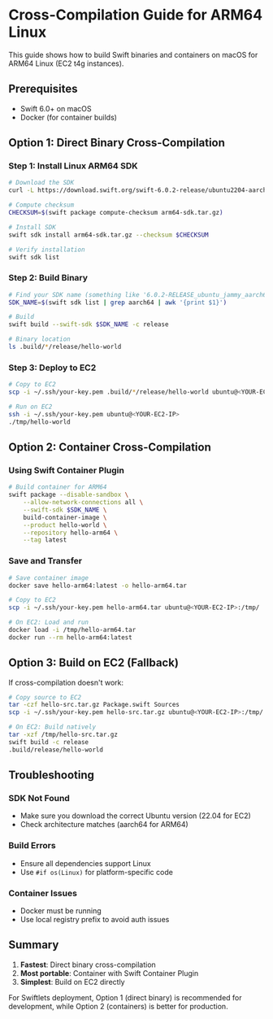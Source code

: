 # Cross-Compilation Guide for ARM64 Linux

This guide shows how to build Swift binaries and containers on macOS for ARM64 Linux (EC2 t4g instances).

## Prerequisites

- Swift 6.0+ on macOS
- Docker (for container builds)

## Option 1: Direct Binary Cross-Compilation

### Step 1: Install Linux ARM64 SDK

```bash
# Download the SDK
curl -L https://download.swift.org/swift-6.0.2-release/ubuntu2204-aarch64/swift-6.0.2-RELEASE/swift-6.0.2-RELEASE-ubuntu22.04-aarch64.tar.gz -o arm64-sdk.tar.gz

# Compute checksum
CHECKSUM=$(swift package compute-checksum arm64-sdk.tar.gz)

# Install SDK
swift sdk install arm64-sdk.tar.gz --checksum $CHECKSUM

# Verify installation
swift sdk list
```

### Step 2: Build Binary

```bash
# Find your SDK name (something like '6.0.2-RELEASE_ubuntu_jammy_aarch64')
SDK_NAME=$(swift sdk list | grep aarch64 | awk '{print $1}')

# Build
swift build --swift-sdk $SDK_NAME -c release

# Binary location
ls .build/*/release/hello-world
```

### Step 3: Deploy to EC2

```bash
# Copy to EC2
scp -i ~/.ssh/your-key.pem .build/*/release/hello-world ubuntu@<YOUR-EC2-IP>:/tmp/

# Run on EC2
ssh -i ~/.ssh/your-key.pem ubuntu@<YOUR-EC2-IP>
./tmp/hello-world
```

## Option 2: Container Cross-Compilation

### Using Swift Container Plugin

```bash
# Build container for ARM64
swift package --disable-sandbox \
    --allow-network-connections all \
    --swift-sdk $SDK_NAME \
    build-container-image \
    --product hello-world \
    --repository hello-arm64 \
    --tag latest
```

### Save and Transfer

```bash
# Save container image
docker save hello-arm64:latest -o hello-arm64.tar

# Copy to EC2
scp -i ~/.ssh/your-key.pem hello-arm64.tar ubuntu@<YOUR-EC2-IP>:/tmp/

# On EC2: Load and run
docker load -i /tmp/hello-arm64.tar
docker run --rm hello-arm64:latest
```

## Option 3: Build on EC2 (Fallback)

If cross-compilation doesn't work:

```bash
# Copy source to EC2
tar -czf hello-src.tar.gz Package.swift Sources
scp -i ~/.ssh/your-key.pem hello-src.tar.gz ubuntu@<YOUR-EC2-IP>:/tmp/

# On EC2: Build natively
tar -xzf /tmp/hello-src.tar.gz
swift build -c release
.build/release/hello-world
```

## Troubleshooting

### SDK Not Found
- Make sure you download the correct Ubuntu version (22.04 for EC2)
- Check architecture matches (aarch64 for ARM64)

### Build Errors
- Ensure all dependencies support Linux
- Use `#if os(Linux)` for platform-specific code

### Container Issues
- Docker must be running
- Use local registry prefix to avoid auth issues

## Summary

1. **Fastest**: Direct binary cross-compilation
2. **Most portable**: Container with Swift Container Plugin
3. **Simplest**: Build on EC2 directly

For Swiftlets deployment, Option 1 (direct binary) is recommended for development, while Option 2 (containers) is better for production.